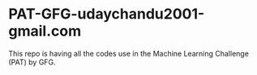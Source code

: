 # PAT-GFG-udaychandu2001-gmail.com
This repo is having all the codes use in the Machine Learning Challenge (PAT) by GFG.
